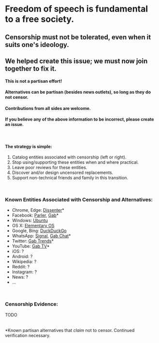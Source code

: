 # Freedom of speech is fundamental to a free society. 

## Censorship must not be tolerated, even when it suits one\'s ideology.  

## We helped create this issue; we must now join together to fix it.

#### This is not a partisan effort!
#### Alternatives can be partisan (besides news outlets), so long as they do not censor.
#### Contributions from all sides are welcome.
#### If you believe any of the above information to be incorrect, please create an issue.

<br>

#### The strategy is simple:

1. Catalog entities associated with censorship (left or right).
2. Stop using/supporting these entities when and where practical.
3. Leave poor reviews for these entities.
4. Discover and/or design uncensored replacements.
5. Support non-technical friends and family in this transition.

<br>

### Known Entities Associated with Censorship and Alternatives:

- Chrome, Edge: [Dissenter](https://dissenter.com/ "Dissenter")* 
- Facebook: [Parler](https://parler.com "Parler"), [Gab](https://gab.com/ "Gab")*
- Windows: [Ubuntu](https://ubuntu.com/ "Ubuntu")
- OS X: [Elementary OS ](https://elementary.io/ "Elementary OS ")
- Google, Bing: [DuckDuckGo](https://duckduckgo.com/ "DuckDuckGo")
- WhatsApp: [Signal](https://www.signal.org/), [Gab Chat](https://chat.gab.com/)*
- Twitter: [Gab Trends](https://trends.gab.com/)*
- YouTube: [Gab TV](https://tv.gab.com/)*
- iOS: ?
- Android: ?
- Wikipedia: ?
- Reddit: ?
- Instagram: ?
- News: ?
- ...

<br>

### Censorship Evidence:

TODO
<br>
<br>
<br>
*Known partisan alternatives that <i>claim</i> not to censor. Continued verification necessary.

